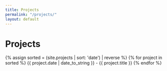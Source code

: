 ```yaml
---
title: Projects
permalink: "/projects/"
layout: default
---
```


# Projects

<div>
	{% assign sorted = (site.projects | sort: 'date') | reverse %}
	{% for project in sorted %}
	<span>{{ project.date | date_to_string }} - {{ project.title }}</span>
	{% endfor %}
</div>
